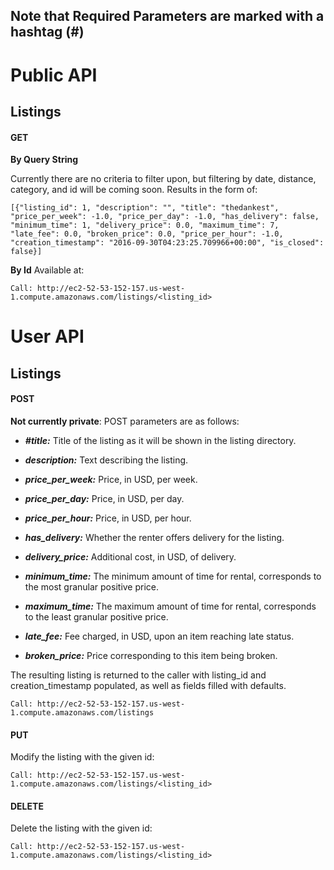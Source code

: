 ## Note that Required Parameters are marked with a hashtag \(\#\) ##
# Public API #
## Listings ##

#### GET ####
**By Query String**

Currently there are no criteria to filter upon, but filtering by date, distance, category, and id will be coming soon. Results in the form of:

`[{"listing_id": 1, "description": "", "title": "thedankest", "price_per_week": -1.0, "price_per_day": -1.0, "has_delivery": false, "minimum_time": 1, "delivery_price": 0.0, "maximum_time": 7, "late_fee": 0.0, "broken_price": 0.0, "price_per_hour": -1.0, "creation_timestamp": "2016-09-30T04:23:25.709966+00:00", "is_closed": false}]`

**By Id**
Available at:

`Call: http://ec2-52-53-152-157.us-west-1.compute.amazonaws.com/listings/<listing_id>`

# User API #
## Listings ##

#### POST ####
**Not currently private**: POST parameters are as follows:

* ***\#title:*** Title of the listing as it will be shown in the listing directory.

* ***description:*** Text describing the listing.

* ***price_per_week:*** Price, in USD, per week.

* ***price_per_day:*** Price, in USD, per day.

* ***price_per_hour:*** Price, in USD, per hour.

* ***has_delivery:*** Whether the renter offers delivery for the listing.

* ***delivery_price:*** Additional cost, in USD, of delivery.

* ***minimum_time:*** The minimum amount of time for rental, corresponds to the most granular positive price.

* ***maximum_time:*** The maximum amount of time for rental, corresponds to the least granular positive price.

* ***late_fee:*** Fee charged, in USD, upon an item reaching late status.

* ***broken_price:*** Price corresponding to this item being broken.

The resulting listing is returned to the caller with listing_id and creation_timestamp populated, as well as fields filled with defaults.

`Call: http://ec2-52-53-152-157.us-west-1.compute.amazonaws.com/listings`

#### PUT ####

Modify the listing with the given id:

`Call: http://ec2-52-53-152-157.us-west-1.compute.amazonaws.com/listings/<listing_id>`

#### DELETE ####

Delete the listing with the given id:

`Call: http://ec2-52-53-152-157.us-west-1.compute.amazonaws.com/listings/<listing_id>`
